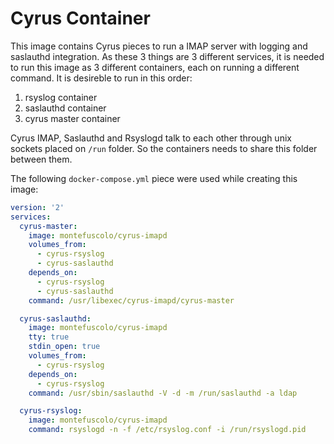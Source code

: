 # Cyrus Container

This image contains Cyrus pieces to run a IMAP server with logging and saslauthd integration. As these 3 things are 3 different services, it is needed to run this image as 3 different containers, each on running a different command.
It is desireble to run in this order:

1. rsyslog container
2. saslauthd container
3. cyrus master container

Cyrus IMAP, Saslauthd and Rsyslogd talk to each other through unix sockets placed on `/run` folder. So the containers needs to share this folder between them.

The following `docker-compose.yml` piece were used while creating this image:

```yml
version: '2'
services:
  cyrus-master:
    image: montefuscolo/cyrus-imapd
    volumes_from:
      - cyrus-rsyslog
      - cyrus-saslauthd
    depends_on:
      - cyrus-rsyslog
      - cyrus-saslauthd
    command: /usr/libexec/cyrus-imapd/cyrus-master

  cyrus-saslauthd:
    image: montefuscolo/cyrus-imapd
    tty: true
    stdin_open: true
    volumes_from:
      - cyrus-rsyslog
    depends_on:
      - cyrus-rsyslog
    command: /usr/sbin/saslauthd -V -d -m /run/saslauthd -a ldap

  cyrus-rsyslog:
    image: montefuscolo/cyrus-imapd
    command: rsyslogd -n -f /etc/rsyslog.conf -i /run/rsyslogd.pid
```